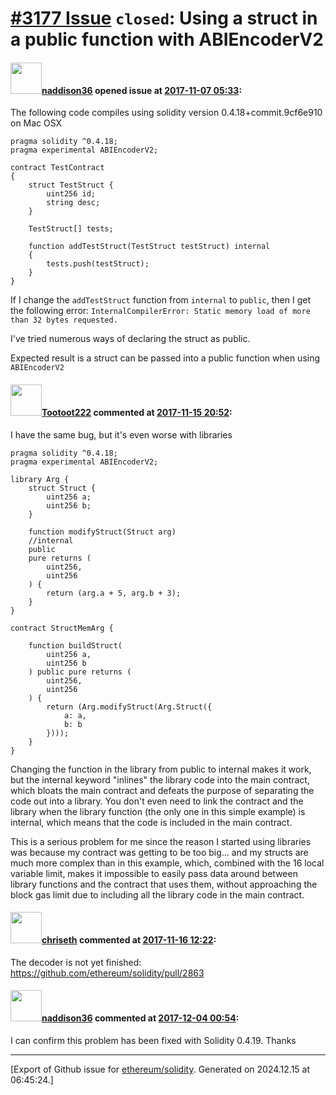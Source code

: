 # [\#3177 Issue](https://github.com/ethereum/solidity/issues/3177) `closed`: Using a struct in a public function with ABIEncoderV2

#### <img src="https://avatars.githubusercontent.com/u/6491112?u=eee27d774752202954a1575a88a21864fdbd59d6&v=4" width="50">[naddison36](https://github.com/naddison36) opened issue at [2017-11-07 05:33](https://github.com/ethereum/solidity/issues/3177):

The following code compiles using solidity version 0.4.18+commit.9cf6e910 on Mac OSX
```
pragma solidity ^0.4.18;
pragma experimental ABIEncoderV2;

contract TestContract
{
    struct TestStruct {
        uint256 id;
        string desc;
    }

    TestStruct[] tests;

    function addTestStruct(TestStruct testStruct) internal
    {
        tests.push(testStruct);
    }
}
```

If I change the `addTestStruct` function from `internal` to `public`, then I get the following error:
`InternalCompilerError: Static memory load of more than 32 bytes requested.`

I've tried numerous ways of declaring the struct as public.

Expected result is a struct can be passed into a public function when using `ABIEncoderV2`

#### <img src="https://avatars.githubusercontent.com/u/300221?v=4" width="50">[Tootoot222](https://github.com/Tootoot222) commented at [2017-11-15 20:52](https://github.com/ethereum/solidity/issues/3177#issuecomment-344724582):

I have the same bug, but it's even worse with libraries

```
pragma solidity ^0.4.18;
pragma experimental ABIEncoderV2;

library Arg {
    struct Struct {
        uint256 a;
        uint256 b;
    }
    
    function modifyStruct(Struct arg)
    //internal
    public
    pure returns (
        uint256,
        uint256
    ) {
        return (arg.a + 5, arg.b + 3);
    }
}

contract StructMemArg {

    function buildStruct(
        uint256 a,
        uint256 b
    ) public pure returns (
        uint256,
        uint256
    ) {
        return (Arg.modifyStruct(Arg.Struct({
            a: a,
            b: b
        })));
    }
}
```

Changing the function in the library from public to internal makes it work, but the internal keyword "inlines" the library code into the main contract, which bloats the main contract and defeats the purpose of separating the code out into a library. You don't even need to link the contract and the library when the library function (the only one in this simple example) is internal, which means that the code is included in the main contract.

This is a serious problem for me since the reason I started using libraries was because my contract was getting to be too big... and my structs are much more complex than in this example, which, combined with the 16 local variable limit, makes it impossible to easily pass data around between library functions and the contract that uses them, without approaching the block gas limit due to including all the library code in the main contract.

#### <img src="https://avatars.githubusercontent.com/u/9073706?v=4" width="50">[chriseth](https://github.com/chriseth) commented at [2017-11-16 12:22](https://github.com/ethereum/solidity/issues/3177#issuecomment-344907371):

The decoder is not yet finished: https://github.com/ethereum/solidity/pull/2863

#### <img src="https://avatars.githubusercontent.com/u/6491112?u=eee27d774752202954a1575a88a21864fdbd59d6&v=4" width="50">[naddison36](https://github.com/naddison36) commented at [2017-12-04 00:54](https://github.com/ethereum/solidity/issues/3177#issuecomment-348835079):

I can confirm this problem has been fixed with Solidity 0.4.19. Thanks


-------------------------------------------------------------------------------



[Export of Github issue for [ethereum/solidity](https://github.com/ethereum/solidity). Generated on 2024.12.15 at 06:45:24.]
